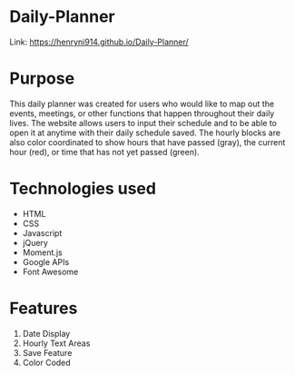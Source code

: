# Daily-Planner

Link: https://henryni914.github.io/Daily-Planner/

# Purpose

This daily planner was created for users who would like to map out the events, meetings, or other functions that happen throughout their daily lives. The website allows users to input their schedule and to be able to open it at anytime with their daily schedule saved. The hourly blocks are also color coordinated to show hours that have passed (gray), the current hour (red), or time that has not yet passed (green).

# Technologies used

<ul>
    <li> HTML </li>
    <li> CSS </li>
    <li> Javascript </li>
    <li> jQuery </li>
    <li> Moment.js </li>
    <li> Google APIs </li>
    <li> Font Awesome </li>
</ul>

# Features

<ol>
    <li> Date Display </li>
    <li> Hourly Text Areas </li>
    <li> Save Feature </li>
    <li> Color Coded </li>
</ol>



